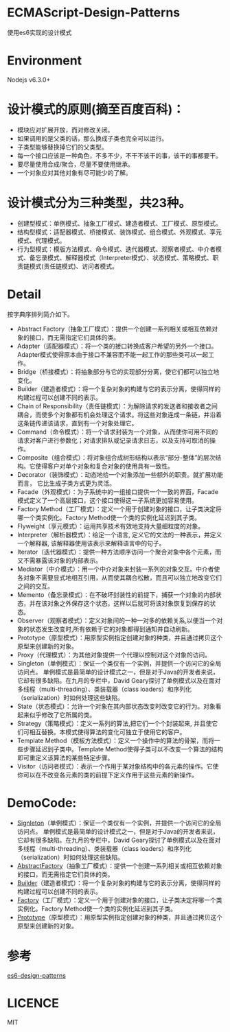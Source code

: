 # ECMAScript-Design-Patterns
使用es6实现的设计模式

# Environment
Nodejs v6.3.0+

# 设计模式的原则(摘至百度百科)：
- 模块应对扩展开放，而对修改关闭。
- 如果调用的是父类的话，那么换成子类也完全可以运行。
- 子类型能够替换掉它们的父类型。
- 每一个接口应该是一种角色，不多不少，不干不该干的事，该干的事都要干。
- 要尽量使用合成/聚合，尽量不要使用继承。
- 一个对象应对其他对象有尽可能少的了解。

# 设计模式分为三种类型，共23种。
- 创建型模式：单例模式、抽象工厂模式、建造者模式、工厂模式、原型模式。
- 结构型模式：适配器模式、桥接模式、装饰模式、组合模式、外观模式、享元模式、代理模式。
- 行为型模式：模版方法模式、命令模式、迭代器模式、观察者模式、中介者模式、备忘录模式、解释器模式（Interpreter模式）、状态模式、策略模式、职责链模式(责任链模式)、访问者模式。

# Detail
按字典序排列简介如下。
- Abstract Factory（抽象工厂模式）：提供一个创建一系列相关或相互依赖对象的接口，而无需指定它们具体的类。
- Adapter（适配器模式）：将一个类的接口转换成客户希望的另外一个接口。Adapter模式使得原本由于接口不兼容而不能一起工作的那些类可以一起工作。
- Bridge（桥接模式）：将抽象部分与它的实现部分分离，使它们都可以独立地变化。
- Builder（建造者模式）：将一个复杂对象的构建与它的表示分离，使得同样的构建过程可以创建不同的表示。
- Chain of Responsibility（责任链模式）：为解除请求的发送者和接收者之间耦合，而使多个对象都有机会处理这个请求。将这些对象连成一条链，并沿着这条链传递该请求，直到有一个对象处理它。
- Command（命令模式）：将一个请求封装为一个对象，从而使你可用不同的请求对客户进行参数化；对请求排队或记录请求日志，以及支持可取消的操作。
- Composite（组合模式）：将对象组合成树形结构以表示“部分-整体”的层次结构。它使得客户对单个对象和复合对象的使用具有一致性。
- Decorator（装饰模式）：动态地给一个对象添加一些额外的职责。就扩展功能而言， 它比生成子类方式更为灵活。
- Facade（外观模式）：为子系统中的一组接口提供一个一致的界面，Facade模式定义了一个高层接口，这个接口使得这一子系统更加容易使用。
- Factory Method（工厂模式）：定义一个用于创建对象的接口，让子类决定将哪一个类实例化。Factory Method使一个类的实例化延迟到其子类。
- Flyweight（享元模式）：运用共享技术有效地支持大量细粒度的对象。
- Interpreter（解析器模式）：给定一个语言, 定义它的文法的一种表示，并定义一个解释器, 该解释器使用该表示来解释语言中的句子。
- Iterator（迭代器模式）：提供一种方法顺序访问一个聚合对象中各个元素，而又不需暴露该对象的内部表示。
- Mediator（中介模式）：用一个中介对象来封装一系列的对象交互。中介者使各对象不需要显式地相互引用，从而使其耦合松散，而且可以独立地改变它们之间的交互。
- Memento（备忘录模式）：在不破坏封装性的前提下，捕获一个对象的内部状态，并在该对象之外保存这个状态。这样以后就可将该对象恢复到保存的状态。
- Observer（观察者模式）：定义对象间的一种一对多的依赖关系,以便当一个对象的状态发生改变时,所有依赖于它的对象都得到通知并自动刷新。
- Prototype（原型模式）：用原型实例指定创建对象的种类，并且通过拷贝这个原型来创建新的对象。
- Proxy（代理模式）：为其他对象提供一个代理以控制对这个对象的访问。
- Singleton（单例模式）：保证一个类仅有一个实例，并提供一个访问它的全局访问点。 单例模式是最简单的设计模式之一，但是对于Java的开发者来说，它却有很多缺陷。在九月的专栏中，David Geary探讨了单例模式以及在面对多线程（multi-threading）、类装载器（class loaders）和序列化（serialization）时如何处理这些缺陷。
- State（状态模式）：允许一个对象在其内部状态改变时改变它的行为。对象看起来似乎修改了它所属的类。
- Strategy（策略模式）：定义一系列的算法,把它们一个个封装起来, 并且使它们可相互替换。本模式使得算法的变化可独立于使用它的客户。
- Template Method（模板方法模式）：定义一个操作中的算法的骨架，而将一些步骤延迟到子类中。Template Method使得子类可以不改变一个算法的结构即可重定义该算法的某些特定步骤。
- Visitor（访问者模式）：表示一个作用于某对象结构中的各元素的操作。它使你可以在不改变各元素的类的前提下定义作用于这些元素的新操作。

# DemoCode:
- [Signleton](https://github.com/ryouaki/ECMAScript-Design-Patterns/blob/master/Signleton.js)（单例模式）：保证一个类仅有一个实例，并提供一个访问它的全局访问点。 单例模式是最简单的设计模式之一，但是对于Java的开发者来说，它却有很多缺陷。在九月的专栏中，David Geary探讨了单例模式以及在面对多线程（multi-threading）、类装载器（class loaders）和序列化（serialization）时如何处理这些缺陷。  
- [AbstractFactory](https://github.com/ryouaki/ECMAScript-Design-Patterns/blob/master/AbstractFactory.js)（抽象工厂模式）：提供一个创建一系列相关或相互依赖对象的接口，而无需指定它们具体的类。  
- [Builder](https://github.com/ryouaki/ECMAScript2016-Design-Patterns/blob/master/Builder.js)（建造者模式）：将一个复杂对象的构建与它的表示分离，使得同样的构建过程可以创建不同的表示。  
- [Factory](https://github.com/ryouaki/ECMAScript2016-Design-Patterns/blob/master/Factory.js)（工厂模式）：定义一个用于创建对象的接口，让子类决定将哪一个类实例化。Factory Method使一个类的实例化延迟到其子类。  
- [Prototype](https://github.com/ryouaki/ECMAScript2016-Design-Patterns/blob/master/Prototype.js)（原型模式）：用原型实例指定创建对象的种类，并且通过拷贝这个原型来创建新的对象。

# 参考
[es6-design-patterns](https://github.com/loredanacirstea/es6-design-patterns)

# LICENCE
MIT